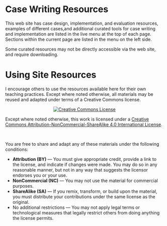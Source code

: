 # Case Writing Resources

This web site has case design, implementation, and evaluation resources, examples of different cases,and additional curated tools for case writing and implementation are listed in the live menu at the top of each page. Sections within the current page are listed in the menu on the left side. 

Some curated resources may not be directly accessible via the web site, and require downloading.
<br>

# Using Site Resources

I encourage others to use the resources available here for their own teaching practices. Except where noted otherwise, all materials may be reused and adapted under terms of a Creative Commons license.

<p><center><a rel="license" href="http://creativecommons.org/licenses/by-nc-sa/4.0/"><img alt="Creative Commons License" style="border-width:0" src="https://i.creativecommons.org/l/by-nc-sa/4.0/88x31.png" /></a></center></p><p>Except where noted otherwise, this work is licensed under a <a rel="license" href="http://creativecommons.org/licenses/by-nc-sa/4.0/">Creative Commons Attribution-NonCommercial-ShareAlike 4.0 International License</a>.</p>
<br>

You are free to share and adapt any of these materials under the following conditions:

* __Attribution (BY)__ — You must give appropriate credit, provide a link to the license, and indicate if changes were made. You may do so in any reasonable manner, but not in any way that suggests the licensor endorses you or your use.
* __NonCommercial (NC)__ — You may not use the material for commercial purposes.
* __ShareAlike (SA)__ — If you remix, transform, or build upon the material, you must distribute your contributions under the same license as the original.
* No additional restrictions — You may not apply legal terms or technological measures that legally restrict others from doing anything the license permits.
